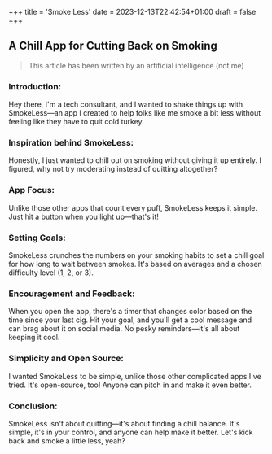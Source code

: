 +++
title = 'Smoke Less'
date = 2023-12-13T22:42:54+01:00
draft = false
+++


## A Chill App for Cutting Back on Smoking
> This article has been written by an artificial intelligence (not me)


### Introduction:
Hey there, I'm a tech consultant, and I wanted to shake things up with SmokeLess—an app I created to help folks like me smoke a bit less without feeling like they have to quit cold turkey.

### Inspiration behind SmokeLess:
Honestly, I just wanted to chill out on smoking without giving it up entirely. I figured, why not try moderating instead of quitting altogether?

### App Focus:
Unlike those other apps that count every puff, SmokeLess keeps it simple. Just hit a button when you light up—that's it!

### Setting Goals:
SmokeLess crunches the numbers on your smoking habits to set a chill goal for how long to wait between smokes. It's based on averages and a chosen difficulty level (1, 2, or 3).

### Encouragement and Feedback:
When you open the app, there's a timer that changes color based on the time since your last cig. Hit your goal, and you'll get a cool message and can brag about it on social media. No pesky reminders—it's all about keeping it cool.

### Simplicity and Open Source:
I wanted SmokeLess to be simple, unlike those other complicated apps I've tried. It's open-source, too! Anyone can pitch in and make it even better.

### Conclusion:
SmokeLess isn't about quitting—it's about finding a chill balance. It's simple, it's in your control, and anyone can help make it better. Let's kick back and smoke a little less, yeah?

